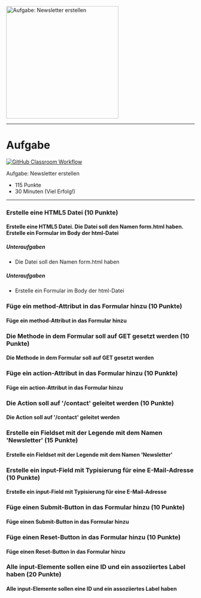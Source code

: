<img src="https://studentenwerk-frankfurt.net/wp-content/uploads/2021/10/newsletter3.jpg" alt="Aufgabe: Newsletter erstellen" width="300"/>

---
# Aufgabe
[![GitHub Classroom Workflow](https://github.com/helsoc7/newsletter-html/actions/workflows/classroom.yml/badge.svg)](https://github.com/helsoc7/newsletter-html/actions/workflows/classroom.yml) 

Aufgabe: Newsletter erstellen
* 115 Punkte
* 30 Minuten (Viel Erfolg!)

---
### Erstelle eine HTML5 Datei  (10 Punkte)
#### Erstelle eine HTML5 Datei. Die Datei soll den Namen form.html haben. Erstelle ein Formular im Body der html-Datei

##### Unteraufgaben
* Die Datei soll den Namen form.html haben
##### Unteraufgaben
* Erstelle ein Formular im Body der html-Datei
### Füge ein method-Attribut in das Formular hinzu (10 Punkte)
#### Füge ein method-Attribut in das Formular hinzu

### Die Methode in dem Formular soll auf GET gesetzt werden (10 Punkte)
#### Die Methode in dem Formular soll auf GET gesetzt werden

### Füge ein action-Attribut in das Formular hinzu (10 Punkte)
#### Füge ein action-Attribut in das Formular hinzu

### Die Action soll auf '/contact' geleitet werden (10 Punkte)
#### Die Action soll auf '/contact' geleitet werden

### Erstelle ein Fieldset mit der Legende mit dem Namen 'Newsletter' (15 Punkte)
#### Erstelle ein Fieldset mit der Legende mit dem Namen 'Newsletter'

### Erstelle ein input-Field mit Typisierung für eine E-Mail-Adresse (10 Punkte)
#### Erstelle ein input-Field mit Typisierung für eine E-Mail-Adresse

### Füge einen Submit-Button in das Formular hinzu (10 Punkte)
#### Füge einen Submit-Button in das Formular hinzu

### Füge einen Reset-Button in das Formular hinzu (10 Punkte)
#### Füge einen Reset-Button in das Formular hinzu

### Alle input-Elemente sollen eine ID und ein assoziiertes Label haben (20 Punkte)
#### Alle input-Elemente sollen eine ID und ein assoziiertes Label haben

